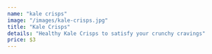 ```yaml
---
name: "kale crisps"
image: "/images/kale-crisps.jpg"
title: "Kale Crisps"
details: "Healthy Kale Crisps to satisfy your crunchy cravings"
price: $3
---
```

